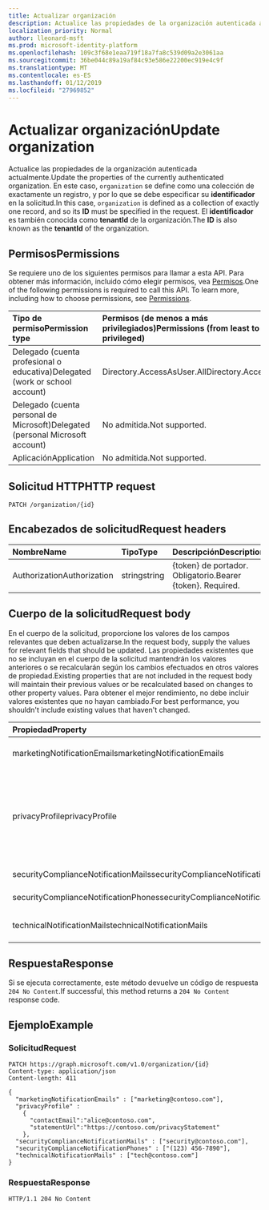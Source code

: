 ```yaml
---
title: Actualizar organización
description: Actualice las propiedades de la organización autenticada actualmente.
localization_priority: Normal
author: lleonard-msft
ms.prod: microsoft-identity-platform
ms.openlocfilehash: 109c3f68e1eaa719f18a7fa8c539d09a2e3061aa
ms.sourcegitcommit: 36be044c89a19af84c93e586e22200ec919e4c9f
ms.translationtype: MT
ms.contentlocale: es-ES
ms.lasthandoff: 01/12/2019
ms.locfileid: "27969852"
---
```

# <a name="update-organization"></a><span data-ttu-id="205eb-103">Actualizar organización</span><span class="sxs-lookup"><span data-stu-id="205eb-103">Update organization</span></span>

<span data-ttu-id="205eb-104">Actualice las propiedades de la organización autenticada actualmente.</span><span class="sxs-lookup"><span data-stu-id="205eb-104">Update the properties of the currently authenticated organization.</span></span> <span data-ttu-id="205eb-105">En este caso, `organization` se define como una colección de exactamente un registro, y por lo que se debe especificar su **identificador** en la solicitud.</span><span class="sxs-lookup"><span data-stu-id="205eb-105">In this case, `organization` is defined as a collection of exactly one record, and so its **ID** must be specified in the request.</span></span>  <span data-ttu-id="205eb-106">El **identificador** es también conocida como **tenantId** de la organización.</span><span class="sxs-lookup"><span data-stu-id="205eb-106">The **ID** is also known as the **tenantId** of the organization.</span></span>


## <a name="permissions"></a><span data-ttu-id="205eb-107">Permisos</span><span class="sxs-lookup"><span data-stu-id="205eb-107">Permissions</span></span>

<span data-ttu-id="205eb-p102">Se requiere uno de los siguientes permisos para llamar a esta API. Para obtener más información, incluido cómo elegir permisos, vea [Permisos](/graph/permissions-reference).</span><span class="sxs-lookup"><span data-stu-id="205eb-p102">One of the following permissions is required to call this API. To learn more, including how to choose permissions, see [Permissions](/graph/permissions-reference).</span></span>

|<span data-ttu-id="205eb-110">Tipo de permiso</span><span class="sxs-lookup"><span data-stu-id="205eb-110">Permission type</span></span> | <span data-ttu-id="205eb-111">Permisos (de menos a más privilegiados)</span><span class="sxs-lookup"><span data-stu-id="205eb-111">Permissions (from least to most privileged)</span></span> |
|:--------------------|:---------------------------------------------------------|
|<span data-ttu-id="205eb-112">Delegado (cuenta profesional o educativa)</span><span class="sxs-lookup"><span data-stu-id="205eb-112">Delegated (work or school account)</span></span> | <span data-ttu-id="205eb-113">Directory.AccessAsUser.All</span><span class="sxs-lookup"><span data-stu-id="205eb-113">Directory.AccessAsUser.All</span></span>    |
|<span data-ttu-id="205eb-114">Delegado (cuenta personal de Microsoft)</span><span class="sxs-lookup"><span data-stu-id="205eb-114">Delegated (personal Microsoft account)</span></span> | <span data-ttu-id="205eb-115">No admitida.</span><span class="sxs-lookup"><span data-stu-id="205eb-115">Not supported.</span></span>    |
|<span data-ttu-id="205eb-116">Aplicación</span><span class="sxs-lookup"><span data-stu-id="205eb-116">Application</span></span> | <span data-ttu-id="205eb-117">No admitida.</span><span class="sxs-lookup"><span data-stu-id="205eb-117">Not supported.</span></span> |

## <a name="http-request"></a><span data-ttu-id="205eb-118">Solicitud HTTP</span><span class="sxs-lookup"><span data-stu-id="205eb-118">HTTP request</span></span>

<!-- { "blockType": "ignored" } -->

```http
PATCH /organization/{id}

```

## <a name="request-headers"></a><span data-ttu-id="205eb-119">Encabezados de solicitud</span><span class="sxs-lookup"><span data-stu-id="205eb-119">Request headers</span></span>

| <span data-ttu-id="205eb-120">Nombre</span><span class="sxs-lookup"><span data-stu-id="205eb-120">Name</span></span>       | <span data-ttu-id="205eb-121">Tipo</span><span class="sxs-lookup"><span data-stu-id="205eb-121">Type</span></span> | <span data-ttu-id="205eb-122">Descripción</span><span class="sxs-lookup"><span data-stu-id="205eb-122">Description</span></span>|
|:-----------|:------|:----------|
| <span data-ttu-id="205eb-123">Authorization</span><span class="sxs-lookup"><span data-stu-id="205eb-123">Authorization</span></span>  | <span data-ttu-id="205eb-124">string</span><span class="sxs-lookup"><span data-stu-id="205eb-124">string</span></span>  | <span data-ttu-id="205eb-p103">{token} de portador. Obligatorio.</span><span class="sxs-lookup"><span data-stu-id="205eb-p103">Bearer {token}. Required.</span></span> |

## <a name="request-body"></a><span data-ttu-id="205eb-127">Cuerpo de la solicitud</span><span class="sxs-lookup"><span data-stu-id="205eb-127">Request body</span></span>

<span data-ttu-id="205eb-128">En el cuerpo de la solicitud, proporcione los valores de los campos relevantes que deben actualizarse.</span><span class="sxs-lookup"><span data-stu-id="205eb-128">In the request body, supply the values for relevant fields that should be updated.</span></span> <span data-ttu-id="205eb-129">Las propiedades existentes que no se incluyan en el cuerpo de la solicitud mantendrán los valores anteriores o se recalcularán según los cambios efectuados en otros valores de propiedad.</span><span class="sxs-lookup"><span data-stu-id="205eb-129">Existing properties that are not included in the request body will maintain their previous values or be recalculated based on changes to other property values.</span></span> <span data-ttu-id="205eb-130">Para obtener el mejor rendimiento, no debe incluir valores existentes que no hayan cambiado.</span><span class="sxs-lookup"><span data-stu-id="205eb-130">For best performance, you shouldn't include existing values that haven't changed.</span></span>

| <span data-ttu-id="205eb-131">Propiedad</span><span class="sxs-lookup"><span data-stu-id="205eb-131">Property</span></span>     | <span data-ttu-id="205eb-132">Tipo</span><span class="sxs-lookup"><span data-stu-id="205eb-132">Type</span></span>   |<span data-ttu-id="205eb-133">Descripción</span><span class="sxs-lookup"><span data-stu-id="205eb-133">Description</span></span>|
|:---------------|:--------|:----------|
|<span data-ttu-id="205eb-134">marketingNotificationEmails</span><span class="sxs-lookup"><span data-stu-id="205eb-134">marketingNotificationEmails</span></span>|<span data-ttu-id="205eb-135">Colección String</span><span class="sxs-lookup"><span data-stu-id="205eb-135">String collection</span></span>|                                        <span data-ttu-id="205eb-136">**Notas**: No admite valores NULL.</span><span class="sxs-lookup"><span data-stu-id="205eb-136">**Notes**: not nullable.</span></span>            |
|<span data-ttu-id="205eb-137">privacyProfile</span><span class="sxs-lookup"><span data-stu-id="205eb-137">privacyProfile</span></span>|[<span data-ttu-id="205eb-138">privacyProfile</span><span class="sxs-lookup"><span data-stu-id="205eb-138">privacyProfile</span></span>](../resources/privacyprofile.md)|<span data-ttu-id="205eb-139">Perfil de privacidad de una organización (establecer statementUrl y contactEmail).</span><span class="sxs-lookup"><span data-stu-id="205eb-139">The privacy profile of an organization (set statementUrl and contactEmail).</span></span>            |
|<span data-ttu-id="205eb-140">securityComplianceNotificationMails</span><span class="sxs-lookup"><span data-stu-id="205eb-140">securityComplianceNotificationMails</span></span>|<span data-ttu-id="205eb-141">Colección String</span><span class="sxs-lookup"><span data-stu-id="205eb-141">String collection</span></span>||
|<span data-ttu-id="205eb-142">securityComplianceNotificationPhones</span><span class="sxs-lookup"><span data-stu-id="205eb-142">securityComplianceNotificationPhones</span></span>|<span data-ttu-id="205eb-143">Colección String</span><span class="sxs-lookup"><span data-stu-id="205eb-143">String collection</span></span>||
|<span data-ttu-id="205eb-144">technicalNotificationMails</span><span class="sxs-lookup"><span data-stu-id="205eb-144">technicalNotificationMails</span></span>|<span data-ttu-id="205eb-145">Colección String</span><span class="sxs-lookup"><span data-stu-id="205eb-145">String collection</span></span>|                                        <span data-ttu-id="205eb-146">**Notas**: No admite valores NULL.</span><span class="sxs-lookup"><span data-stu-id="205eb-146">**Notes**: not nullable.</span></span>            |

## <a name="response"></a><span data-ttu-id="205eb-147">Respuesta</span><span class="sxs-lookup"><span data-stu-id="205eb-147">Response</span></span>

<span data-ttu-id="205eb-148">Si se ejecuta correctamente, este método devuelve un código de respuesta `204 No Content`.</span><span class="sxs-lookup"><span data-stu-id="205eb-148">If successful, this method returns a `204 No Content` response code.</span></span>

## <a name="example"></a><span data-ttu-id="205eb-149">Ejemplo</span><span class="sxs-lookup"><span data-stu-id="205eb-149">Example</span></span>

### <a name="request"></a><span data-ttu-id="205eb-150">Solicitud</span><span class="sxs-lookup"><span data-stu-id="205eb-150">Request</span></span>

<!-- {
  "blockType": "request",
  "name": "update_organization"
}-->

```http
PATCH https://graph.microsoft.com/v1.0/organization/{id}
Content-type: application/json
Content-length: 411

{
  "marketingNotificationEmails" : ["marketing@contoso.com"],
  "privacyProfile" :
    {
      "contactEmail":"alice@contoso.com",
      "statementUrl":"https://contoso.com/privacyStatement"
    },
  "securityComplianceNotificationMails" : ["security@contoso.com"],
  "securityComplianceNotificationPhones" : ["(123) 456-7890"],
  "technicalNotificationMails" : ["tech@contoso.com"]
}
```

### <a name="response"></a><span data-ttu-id="205eb-151">Respuesta</span><span class="sxs-lookup"><span data-stu-id="205eb-151">Response</span></span>

<!-- {
  "blockType": "response",
  "truncated": true,
  "@odata.type": "microsoft.graph.organization"
} -->

```http
HTTP/1.1 204 No Content
```

<!-- uuid: 8fcb5dbc-d5aa-4681-8e31-b001d5168d79
2015-10-25 14:57:30 UTC -->
<!-- {
  "type": "#page.annotation",
  "description": "Update organization",
  "keywords": "",
  "section": "documentation",
  "tocPath": ""
}-->
